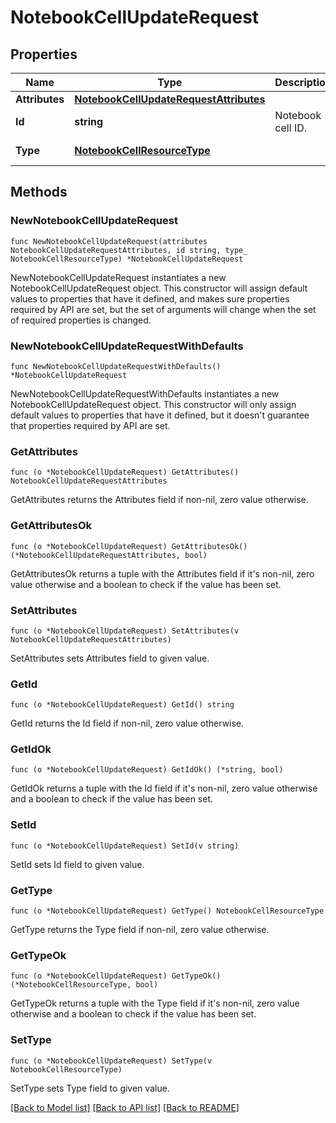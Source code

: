 # NotebookCellUpdateRequest

## Properties

| Name           | Type                                                                              | Description       | Notes                                                |
| -------------- | --------------------------------------------------------------------------------- | ----------------- | ---------------------------------------------------- |
| **Attributes** | [**NotebookCellUpdateRequestAttributes**](NotebookCellUpdateRequestAttributes.md) |                   |
| **Id**         | **string**                                                                        | Notebook cell ID. |
| **Type**       | [**NotebookCellResourceType**](NotebookCellResourceType.md)                       |                   | [default to NOTEBOOKCELLRESOURCETYPE_NOTEBOOK_CELLS] |

## Methods

### NewNotebookCellUpdateRequest

`func NewNotebookCellUpdateRequest(attributes NotebookCellUpdateRequestAttributes, id string, type_ NotebookCellResourceType) *NotebookCellUpdateRequest`

NewNotebookCellUpdateRequest instantiates a new NotebookCellUpdateRequest object.
This constructor will assign default values to properties that have it defined,
and makes sure properties required by API are set, but the set of arguments
will change when the set of required properties is changed.

### NewNotebookCellUpdateRequestWithDefaults

`func NewNotebookCellUpdateRequestWithDefaults() *NotebookCellUpdateRequest`

NewNotebookCellUpdateRequestWithDefaults instantiates a new NotebookCellUpdateRequest object.
This constructor will only assign default values to properties that have it defined,
but it doesn't guarantee that properties required by API are set.

### GetAttributes

`func (o *NotebookCellUpdateRequest) GetAttributes() NotebookCellUpdateRequestAttributes`

GetAttributes returns the Attributes field if non-nil, zero value otherwise.

### GetAttributesOk

`func (o *NotebookCellUpdateRequest) GetAttributesOk() (*NotebookCellUpdateRequestAttributes, bool)`

GetAttributesOk returns a tuple with the Attributes field if it's non-nil, zero value otherwise
and a boolean to check if the value has been set.

### SetAttributes

`func (o *NotebookCellUpdateRequest) SetAttributes(v NotebookCellUpdateRequestAttributes)`

SetAttributes sets Attributes field to given value.

### GetId

`func (o *NotebookCellUpdateRequest) GetId() string`

GetId returns the Id field if non-nil, zero value otherwise.

### GetIdOk

`func (o *NotebookCellUpdateRequest) GetIdOk() (*string, bool)`

GetIdOk returns a tuple with the Id field if it's non-nil, zero value otherwise
and a boolean to check if the value has been set.

### SetId

`func (o *NotebookCellUpdateRequest) SetId(v string)`

SetId sets Id field to given value.

### GetType

`func (o *NotebookCellUpdateRequest) GetType() NotebookCellResourceType`

GetType returns the Type field if non-nil, zero value otherwise.

### GetTypeOk

`func (o *NotebookCellUpdateRequest) GetTypeOk() (*NotebookCellResourceType, bool)`

GetTypeOk returns a tuple with the Type field if it's non-nil, zero value otherwise
and a boolean to check if the value has been set.

### SetType

`func (o *NotebookCellUpdateRequest) SetType(v NotebookCellResourceType)`

SetType sets Type field to given value.

[[Back to Model list]](../README.md#documentation-for-models) [[Back to API list]](../README.md#documentation-for-api-endpoints) [[Back to README]](../README.md)
